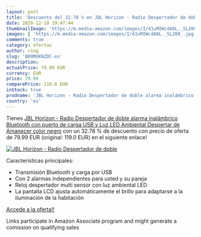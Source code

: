 ```yaml
---
layout: post
title: 'Descuento del 32.78 % en JBL Horizon - Radio Despertador de doble'
date: 2020-12-10 19:47:44
thumbnailImage: 'https://m.media-amazon.com/images/I/41uMIWcdA8L._SL200_.jpg'
images: [ 'https://m.media-amazon.com/images/I/41uMIWcdA8L._SL200_.jpg' ]
comments: true
category: ofertas
author: ring
slug: 'B00MUKNZDC-es'
description:
actualPrice: 79.99 EUR
currency: EUR
price: 79.99
comparePrice: 119.0 EUR
inStock: true
prodname: 'JBL Horizon - Radio Despertador de doble alarma inalámbrico Bluetooth con puerto de carga USB y Luz LED Ambiental Despertar de Amanecer  color negro'
country: 'es'
---
```


Tienes [JBL Horizon - Radio Despertador de doble alarma inalámbrico Bluetooth con puerto de carga USB y Luz LED Ambiental Despertar de Amanecer  color negro](https://www.amazon.es/dp/B00MUKNZDC/?tag=tolees-21) con un 32.78 % de descuento con precio de oferta de 79.99 EUR (original: 119.0 EUR) en el siguiente enlace!

[![JBL Horizon - Radio Despertador de doble](https://m.media-amazon.com/images/I/41uMIWcdA8L._SL200_.jpg)](https://www.amazon.es/dp/B00MUKNZDC/?tag=tolees-21)

Características principales:

- Transmisión Bluetooth y carga por USB
- Con 2 alarmas independientes para usted y su pareja
- Reloj despertador multi sensor con luz ambiental LED
- La pantalla LCD ajusta automáticamente el brillo para adaptarse a la iluminación de la habitación

[Accede a la oferta!!](https://www.amazon.es/dp/B00MUKNZDC/?tag=tolees-21)

Links participate in Amazon Associate program and might generate a comission on qualifying sales


